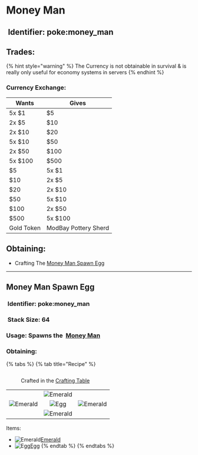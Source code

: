 # Money Man



## <img src="https://minecraft.wiki/images/Name_Tag_JE2_BE2.png?cbdc1" alt="" data-size="line"> Identifier: **poke:money\_man**

## Trades:

{% hint style="warning" %}
The Currency is not obtainable in survival & is really only useful for economy systems in servers
{% endhint %}

### **Currency Exchange:**

| Wants      | Gives                |
| ---------- | -------------------- |
| 5x $1      | $5                   |
| 2x $5      | $10                  |
| 2x $10     | $20                  |
| 5x $10     | $50                  |
| 2x $50     | $100                 |
| 5x $100    | $500                 |
| $5         | 5x $1                |
| $10        | 2x $5                |
| $20        | 2x $10               |
| $50        | 5x $10               |
| $100       | 2x $50               |
| $500       | 5x $100              |
| Gold Token | ModBay Pottery Sherd |

## Obtaining:

* Crafting The [Money Man Spawn Egg](https://github.com/ItsMePok/PFE/wiki/Money-Man#money-man-spawn-egg)

***

## Money Man Spawn Egg

### <img src="https://minecraft.wiki/images/Name_Tag_JE2_BE2.png?cbdc1" alt="" data-size="line"> Identifier: poke:money\_man <a href="#identifier" id="identifier"></a>

### <img src="https://minecraft.wiki/images/Light_Gray_Bundle_JE1_BE1.png?b552e" alt="" data-size="line"> Stack Size: 64

### Usage: **Spawns the** <img src="https://github.com/user-attachments/assets/b8730220-4755-4ead-a51c-da527ff5f245" alt="" data-size="line"> [Money Man](money-man.md)

### Obtaining:

{% tabs %}
{% tab title="Recipe" %}
<figure><img src="https://minecraft.wiki/images/thumb/Crafting_Table_JE4_BE3.png/150px-Crafting_Table_JE4_BE3.png?5767f" alt=""><figcaption><p>Crafted in the <a href="https://minecraft.wiki/w/Crafting_Table">Crafting Table</a></p></figcaption></figure>

|                                                                     |                                                                              |                                                                     |
| :-----------------------------------------------------------------: | :--------------------------------------------------------------------------: | :-----------------------------------------------------------------: |
|                                                                     |      ![Emerald](https://minecraft.wiki/images/Emerald_JE3_BE3.png?4c5f3)     |                                                                     |
| ![Emerald](https://minecraft.wiki/images/Emerald_JE3_BE3.png?4c5f3) | ![Egg](https://minecraft.wiki/images/Egg_JE2_BE2.png?495d9\&format=original) | ![Emerald](https://minecraft.wiki/images/Emerald_JE3_BE3.png?4c5f3) |
|                                                                     |      ![Emerald](https://minecraft.wiki/images/Emerald_JE3_BE3.png?4c5f3)     |                                                                     |

Items:

* <img src="https://minecraft.wiki/images/Emerald_JE3_BE3.png?4c5f3" alt="Emerald" data-size="line">[Emerald](https://minecraft.wiki/w/Emerald)
* <img src="https://minecraft.wiki/images/Egg_JE2_BE2.png?495d9&#x26;format=original" alt="Egg" data-size="line">[Egg](https://minecraft.wiki/w/Egg)
{% endtab %}
{% endtabs %}
